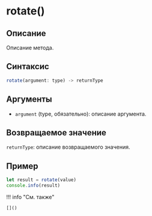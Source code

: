# rotate()

## Описание
Описание метода.

## Синтаксис
```javascript
rotate(argument: type) -> returnType
```

## Аргументы
- `argument` (type, обязательно): описание аргумента.

## Возвращаемое значение
`returnType`: описание возвращаемого значения.

## Пример
```javascript linenums="1"
let result = rotate(value)
console.info(result)
```

!!! info "См. также"

    []()

